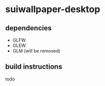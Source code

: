 # suiwallpaper-desktop

## dependencies
- GLFW
- GLEW
- GLM (will be removed)

## build instructions
todo

